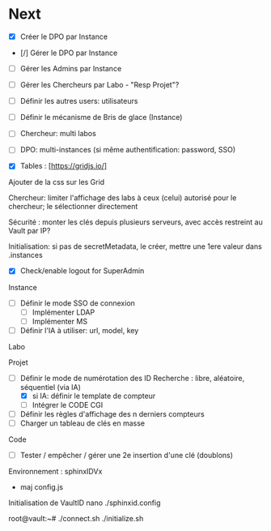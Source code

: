 # Next

- [X] Créer le DPO par Instance
- [/] Gérer le DPO par Instance
- [ ] Gérer les Admins par Instance
- [ ] Gérer les Chercheurs par Labo - "Resp Projet"?
- [ ] Définir les autres users: utilisateurs
- [ ] Définir le mécanisme de Bris de glace (Instance)
- [ ] Chercheur: multi labos
- [ ] DPO: multi-instances (si même authentification: password, SSO)

- [X] Tables : [https://gridjs.io/]

Ajouter de la css sur les Grid

Chercheur: limiter l'affichage des labs à ceux (celui) autorisé pour le chercheur; le sélectionner directement

Sécurité : monter les clés depuis plusieurs serveurs, avec accès restreint au Vault par IP?

Initialisation: si pas de secretMetadata, le créer, mettre une 1ere valeur dans .instances

- [X] Check/enable logout for SuperAdmin

Instance
- [ ] Définir le mode SSO de connexion
  - [ ] Implémenter LDAP
  - [ ] Implémenter MS

- [ ] Définir l'IA à utiliser: url, model, key

Labo

Projet
- [ ] Définir le mode de numérotation des ID Recherche : libre, aléatoire, séquentiel (via IA)
    - [x] si IA: définir le template de compteur
    - [ ] Intégrer le CODE CGI
- [ ] Définir les règles d'affichage des n derniers compteurs
- [ ] Charger un tableau de clés en masse

Code
- [ ] Tester / empêcher / gérer une 2e insertion d'une clé (doublons)

Environnement : sphinxIDVx
- maj config.js

Initialisation de VaultID
nano ./sphinxid.config

root@vault:~# 
./connect.sh
./initialize.sh

